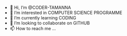 - 👋 Hi, I’m @CODER-TAMANNA
- 👀 I’m interested in COMPUTER SCIENCE PROGRAMME
- 🌱 I’m currently learning CODING
- 💞️ I’m looking to collaborate on GITHUB
- 📫 How to reach me ...

<!---
CODER-TAMANNA/CODER-TAMANNA , HERE YOU CAN GET CODING NINJA SOLUTION OF PYTHON

--->
